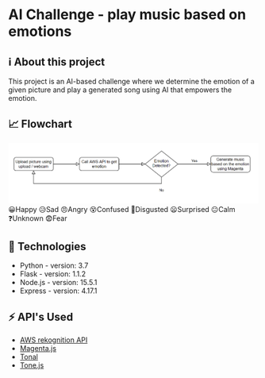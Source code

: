 # AI Challenge - play music based on emotions

## ℹ About this project

This project is an AI-based challenge where we determine the emotion of a given picture and play a generated song using AI that empowers the emotion.

## 📈 Flowchart

![flowchart](flowchart.png)
😀Happy
😥Sad
😠Angry
😵Confused
🤢Disgusted
😦Surprised
😐Calm
❓Unknown
😨Fear

## 💾 Technologies

- Python - version: 3.7
- Flask - version: 1.1.2
- Node.js - version: 15.5.1
- Express - version: 4.17.1

## ⚡ API's Used

- [AWS rekognition API](https://docs.aws.amazon.com/rekognition/latest/dg/faces-detect-images.html)
- [Magenta.js](https://github.com/magenta/magenta-js)
- [Tonal](https://github.com/tonaljs/tonal)
- [Tone.js](https://tonejs.github.io/)
